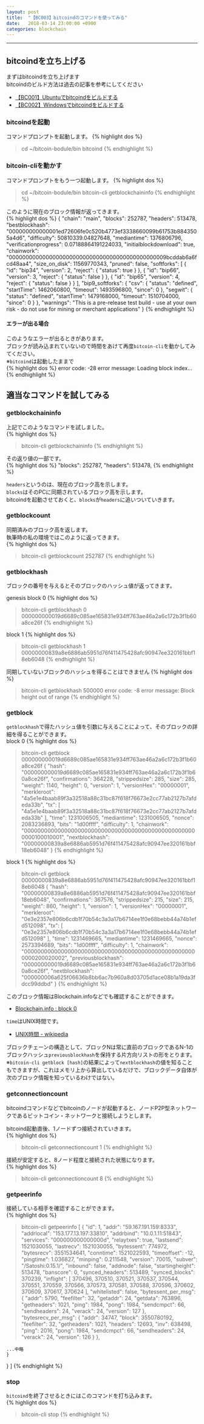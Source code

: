 ```yaml
---
layout: post
title:  "【BC003】bitcoindのコマンドを使ってみる"
date:   2018-03-14 23:00:00 +0900
categories: blockchain
---
```


<!-- START doctoc -->
<!-- END doctoc -->

<hr>

## bitcoindを立ち上げる

まずはbitcoindを立ち上げます  
bitcoindのビルド方法は過去の記事を参考にしてください  
- [【BC001】Ubuntuでbitcoindをビルドする][lnk-01]
- [【BC002】Windowsでbitcoindをビルドする][lnk-02]

### bitcoindを起動

コマンドプロンプトを起動します。
{% highlight dos %}
> cd ~/bitcoin-bodule/bin
> bitcoind
{% endhighlight %}

### bitcoin-cliを動かす

コマンドプロンプトをもう一つ起動します。
{% highlight dos %}
> cd ~/bitcoin-bodule/bin
> bitcoin-cli getblockchaininfo
{% endhighlight %}

このように現在のブロック情報が返ってきます。  
{% highlight dos %}
{
  "chain": "main",
  "blocks": 252787,
  "headers": 513478,
  "bestblockhash": "000000000000001ed72606fe0c520b4773ef3338660099b61753b8843505a4d6",
  "difficulty": 50810339.04827648,
  "mediantime": 1376806796,
  "verificationprogress": 0.07188864191224033,
  "initialblockdownload": true,
  "chainwork": "00000000000000000000000000000000000000000000009bcddab6a6fcd48aa4",
  "size_on_disk": 11569770343,
  "pruned": false,
  "softforks": [
    {
      "id": "bip34",
      "version": 2,
      "reject": {
        "status": true
      }
    },
    {
      "id": "bip66",
      "version": 3,
      "reject": {
        "status": false
      }
    },
    {
      "id": "bip65",
      "version": 4,
      "reject": {
        "status": false
      }
    }
  ],
  "bip9_softforks": {
    "csv": {
      "status": "defined",
      "startTime": 1462060800,
      "timeout": 1493596800,
      "since": 0
    },
    "segwit": {
      "status": "defined",
      "startTime": 1479168000,
      "timeout": 1510704000,
      "since": 0
    }
  },
  "warnings": "This is a pre-release test build - use at your own risk - do not use for mining or merchant applications"
}
{% endhighlight %}

#### エラーが出る場合

このようなエラーが出るときがあります。  
ブロックが読み込まれていないので時間をあけて再度`bitcoin-cli`を動かしてみてください。  
※`bitcoind`は起動したままで  
{% highlight dos %}
error code: -28
error message:
Loading block index...
{% endhighlight %}

## 適当なコマンドを試してみる

### getblockchaininfo

上記でこのようなコマンドを試しました。  
{% highlight dos %}
> bitcoin-cli getblockchaininfo
{% endhighlight %}

その返り値の一部です。  
{% highlight dos %}
  "blocks": 252787,
  "headers": 513478,
{% endhighlight %}

`headers`というのは、現在のブロック高を示します。  
`blocks`はそのPCに同期されているブロック高を示します。  
bitcoindを起動させておくと、`blocks`が`headers`に追いついていきます。  

### getblockcount

同期済みのブロック高を返します。  
執筆時の私の環境ではこのように返ってきます。  
{% highlight dos %}
> bitcoin-cli getblockcount
252787
{% endhighlight %}

### getblockhash

ブロックの番号を与えるとそのブロックのハッシュ値が返ってきます。  

genesis block 0
{% highlight dos %}
> bitcoin-cli getblockhash 0
000000000019d6689c085ae165831e934ff763ae46a2a6c172b3f1b60a8ce26f
{% endhighlight %}

block 1
{% highlight dos %}
> bitcoin-cli getblockhash 1
00000000839a8e6886ab5951d76f411475428afc90947ee320161bbf18eb6048
{% endhighlight %}

同期していないブロックのハッシュを得ることはできません
{% highlight dos %}
> bitcoin-cli getblockhash 500000
error code: -8
error message:
Block height out of range
{% endhighlight %}

### getblock

`getblockhash`で得たハッシュ値を引数に与えることによって、そのブロックの詳細を得ることができます。  
block 0
{% highlight dos %}
> bitcoin-cli getblock 000000000019d6689c085ae165831e934ff763ae46a2a6c172b3f1b60a8ce26f
{
  "hash": "000000000019d6689c085ae165831e934ff763ae46a2a6c172b3f1b60a8ce26f",
  "confirmations": 364228,
  "strippedsize": 285,
  "size": 285,
  "weight": 1140,
  "height": 0,
  "version": 1,
  "versionHex": "00000001",
  "merkleroot": "4a5e1e4baab89f3a32518a88c31bc87f618f76673e2cc77ab2127b7afdeda33b",
  "tx": [
    "4a5e1e4baab89f3a32518a88c31bc87f618f76673e2cc77ab2127b7afdeda33b"
  ],
  "time": 1231006505,
  "mediantime": 1231006505,
  "nonce": 2083236893,
  "bits": "1d00ffff",
  "difficulty": 1,
  "chainwork": "0000000000000000000000000000000000000000000000000000000100010001",
  "nextblockhash": "00000000839a8e6886ab5951d76f411475428afc90947ee320161bbf18eb6048"
}
{% endhighlight %}

block 1
{% highlight dos %}
> bitcoin-cli getblock 00000000839a8e6886ab5951d76f411475428afc90947ee320161bbf18eb6048
{
  "hash": "00000000839a8e6886ab5951d76f411475428afc90947ee320161bbf18eb6048",
  "confirmations": 367576,
  "strippedsize": 215,
  "size": 215,
  "weight": 860,
  "height": 1,
  "version": 1,
  "versionHex": "00000001",
  "merkleroot": "0e3e2357e806b6cdb1f70b54c3a3a17b6714ee1f0e68bebb44a74b1efd512098",
  "tx": [
    "0e3e2357e806b6cdb1f70b54c3a3a17b6714ee1f0e68bebb44a74b1efd512098"
  ],
  "time": 1231469665,
  "mediantime": 1231469665,
  "nonce": 2573394689,
  "bits": "1d00ffff",
  "difficulty": 1,
  "chainwork": "0000000000000000000000000000000000000000000000000000000200020002",
  "previousblockhash": "000000000019d6689c085ae165831e934ff763ae46a2a6c172b3f1b60a8ce26f",
  "nextblockhash": "000000006a625f06636b8bb6ac7b960a8d03705d1ace08b1a19da3fdcc99ddbd"
}
{% endhighlight %}

このブロック情報はBlockchain.infoなどでも確認することができます。  
- [Blockchain.info : block 0][lnk-03]

`time`はUNIX時間です。  
- [UNIX時間 - wikipedia][lnk-04]

ブロックチェーンの構造として、ブロックNは常に直前のブロックであるN-1のブロックハッシュ`previousblockhash`を保持する片方向リストの形をとります。  
※`bitcoin-cli getblock [hash]`の結果によって`nextblockhash`の値を知ることもできますが、これはメモリ上から算出しているだけで、ブロックデータ自体が次のブロック情報を知っているわけではない。  

### getconnectioncount

bitcoindコマンドなどでbitcoinのノードが起動すると、ノードP2P型ネットワークであるビットコイン・ネットワークと接続しようとします。

bitcoind起動直後、1ノードずつ接続されていきます。  
{% highlight dos %}
> bitcoin-cli getconnectioncount
1
{% endhighlight %}

接続が安定すると、8ノード程度と接続された状態になります。  
{% highlight dos %}
> bitcoin-cli getconnectioncount
8
{% endhighlight %}

### getpeerinfo

接続している相手を確認することができます。  
{% highlight dos %}
> bitcoin-cli getpeerinfo
[
  {
    "id": 1,
    "addr": "59.167.191.159:8333",
    "addrlocal": "153.177.13.197:33810",
    "addrbind": "10.0.1.11:51843",
    "services": "000000000000000d",
    "relaytxes": true,
    "lastsend": 1521030055,
    "lastrecv": 1521030055,
    "bytessent": 774972,
    "bytesrecv": 3551534641,
    "conntime": 1521022593,
    "timeoffset": -12,
    "pingtime": 1.036827,
    "minping": 0.211548,
    "version": 70015,
    "subver": "/Satoshi:0.15.1/",
    "inbound": false,
    "addnode": false,
    "startingheight": 513478,
    "banscore": 0,
    "synced_headers": 513489,
    "synced_blocks": 370239,
    "inflight": [
      370496,
      370510,
      370521,
      370537,
      370544,
      370551,
      370559,
      370566,
      370573,
      370581,
      370588,
      370596,
      370602,
      370609,
      370617,
      370624
    ],
    "whitelisted": false,
    "bytessent_per_msg": {
      "addr": 5790,
      "feefilter": 32,
      "getaddr": 24,
      "getdata": 763896,
      "getheaders": 1021,
      "ping": 1984,
      "pong": 1984,
      "sendcmpct": 66,
      "sendheaders": 24,
      "verack": 24,
      "version": 127
    },
    "bytesrecv_per_msg": {
      "addr": 34747,
      "block": 3550780192,
      "feefilter": 32,
      "getheaders": 1021,
      "headers": 12693,
      "inv": 638498,
      "ping": 2016,
      "pong": 1984,
      "sendcmpct": 66,
      "sendheaders": 24,
      "verack": 24,
      "version": 126
    }
  },
  
    ...中略
    }
  }
]
{% endhighlight %}

### stop

`bitcoind`を終了させるときにはこのコマンドを打ち込みます。  
{% highlight dos %}
> bitcoin-cli stop
{% endhighlight %}

[lnk-01]: {{site.baseurl}}/blockchain/2018/03/13/bitcoind001.html
[lnk-02]: {{site.baseurl}}/blockchain/2018/03/13/bitcoind002.html
[lnk-03]: https://blockchain.info/ja/block/000000000019d6689c085ae165831e934ff763ae46a2a6c172b3f1b60a8ce26f
[lnk-04]: https://ja.wikipedia.org/wiki/UNIX%E6%99%82%E9%96%93
